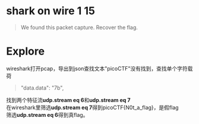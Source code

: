 # shark on wire 1 15
>We found this packet capture. Recover the flag.

# Explore
wireshark打开pcap，导出到json查找文本"picoCTF"没有找到，查找单个字符载荷
>"data.data": "7b",

找到两个特征流**udp.stream eq 6**和**udp.stream eq 7**  
在wireshark里筛选**udp.stream eq 7**得到picoCTF{N0t_a_flag}，是假flag  
筛选**udp.stream eq 6**得到真flag。